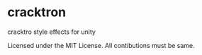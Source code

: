 # cracktron
cracktro style effects for unity

Licensed under the MIT License.
All contibutions must be same.
